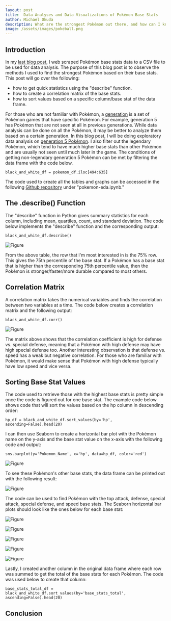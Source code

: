 ```yaml
---
layout: post
title:  Data Analyses and Data Visualizations of Pokémon Base Stats
author: Michael Okuda
description: What are the strongest Pokémon out there, and how can I know?
image: /assets/images/pokeball.png
---
```


## Introduction

In my [last blog post](https://mokuda2.github.io/my386blog/2023/03/14/web-scraping-part-1.html), I web scraped Pokémon base stats data to a CSV file to be used for data analysis.  The purpose of this blog post is to observe the methods I used to find the strongest Pokémon based on their base stats.  This post will go over the following:

- how to get quick statistics using the "describe" function.
- how to create a correlation matrix of the base stats.
- how to sort values based on a specific column/base stat of the data frame.

For those who are not familiar with Pokémon, a [generation](https://bulbapedia.bulbagarden.net/wiki/Generation#:~:text=If%20you%20were%20looking%20for%20the%20animated%20miniseries%2C,not%20exist%20in%20the%20previous%20generation%20are%20introduced.) is a set of Pokémon games that have specific Pokémon.  For example, generation 5 has Pokémon that are not seen at all in previous generations.  While data analysis can be done on all the Pokémon, it may be better to analyze them based on a certain generation.  In this blog post, I will be doing exploratory data analysis on [generation 5 Pokémon](https://pokemondb.net/pokedex/stats/gen5).  I also filter out the legendary Pokémon, which tend to have much higher base stats than other Pokémon and are usually not seen until much later in the game.  The conditions of getting non-legendary generation 5 Pokémon can be met by filtering the data frame with the code below.

```
black_and_white_df = pokemon_df.iloc[494:635]
```

The code used to create all the tables and graphs can be accessed in the following [Github repository](https://github.com/mokuda2/pokemon) under "pokemon-eda.ipynb."

## The .describe() Function

The "describe" function in Python gives summary statistics for each column, including mean, quartiles, count, and standard deviation.  The code below implements the "describe" function and the corresponding output:

```
black_and_white_df.describe()
```

![Figure](https://raw.githubusercontent.com/mokuda2/my386blog/main/assets/images/describe.png)

From the above table, the row that I'm most interested in is the 75% row.  This gives the 75th percentile of the base stat.  If a Pokémon has a base stat that is higher than the corresponding 75th percentile value, then the Pokémon is stronger/faster/more durable compared to most others.

## Correlation Matrix

A correlation matrix takes the numerical variables and finds the correlation between two variables at a time.  The code below creates a correlation matrix and the following output:

```
black_and_white_df.corr()
```

![Figure](https://raw.githubusercontent.com/mokuda2/my386blog/main/assets/images/correlation-matrix.png)

The matrix above shows that the correlation coefficient is high for defense vs. special defense, meaning that a Pokémon with high defense may have high special defense too.  Another interesting observation is that defense vs. speed has a weak but negative correlation.  For those who are familiar with Pokémon, it would make sense that Pokémon with high defense typically have low speed and vice versa.

## Sorting Base Stat Values

The code used to retrieve those with the highest base stats is pretty simple once the code is figured out for one base stat.  The example code below shows code that will sort the values based on the hp column in descending order:

```
hp_df = black_and_white_df.sort_values(by='hp', ascending=False).head(20)
```

I can then use Seaborn to create a horizontal bar plot with the Pokémon name on the y-axis and the base stat value on the x-axis with the following code and output:

```
sns.barplot(y='Pokemon_Name', x='hp', data=hp_df, color='red')
```

![Figure](https://raw.githubusercontent.com/mokuda2/my386blog/main/assets/images/hp-barplot.png)

To see these Pokémon's other base stats, the data frame can be printed out with the following result:

![Figure](https://raw.githubusercontent.com/mokuda2/my386blog/main/assets/images/hp-df.png)

The code can be used to find Pokémon with the top attack, defense, special attack, special defense, and speed base stats.  The Seaborn horizontal bar plots should look like the ones below for each base stat:

![Figure](https://raw.githubusercontent.com/mokuda2/my386blog/main/assets/images/attack-barplot.png)

![Figure](https://raw.githubusercontent.com/mokuda2/my386blog/main/assets/images/defense-barplot.png)

![Figure](https://raw.githubusercontent.com/mokuda2/my386blog/main/assets/images/special-attack-barplot.png)

![Figure](https://raw.githubusercontent.com/mokuda2/my386blog/main/assets/images/special-defense-barplot.png)

![Figure](https://raw.githubusercontent.com/mokuda2/my386blog/main/assets/images/speed-barplot.png)

Lastly, I created another column in the original data frame where each row was summed to get the total of the base stats for each Pokémon.  The code was used below to create that column:

```
base_stats_total_df = black_and_white_df.sort_values(by='base_stats_total', ascending=False).head(20)
```



## Conclusion